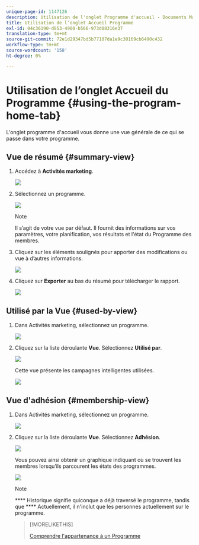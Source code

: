 ```yaml
---
unique-page-id: 1147126
description: Utilisation de l'onglet Programme d'accueil - Documents Marketo - Documentation du produit
title: Utilisation de l’onglet Accueil Programme
exl-id: 04c36190-d853-4900-b566-973d08316e37
translation-type: tm+mt
source-git-commit: 72e1d29347bd5b77107da1e9c30169cb6490c432
workflow-type: tm+mt
source-wordcount: '158'
ht-degree: 0%

---
```


# Utilisation de l’onglet Accueil du Programme {#using-the-program-home-tab}

L&#39;onglet programme d&#39;accueil vous donne une vue générale de ce qui se passe dans votre programme.

## Vue de résumé {#summary-view}

1. Accédez à **Activités marketing**.

   ![](assets/login-marketing-activities-1.png)

1. Sélectionnez un programme.

   ![](assets/image2014-9-18-17-3a1-3a55.png)

   >[!NOTE]
   >
   >Il s’agit de votre vue par défaut. Il fournit des informations sur vos paramètres, votre planification, vos résultats et l&#39;état du Programme des membres.

1. Cliquez sur les éléments soulignés pour apporter des modifications ou vue à d’autres informations.

   ![](assets/image2014-9-18-17-3a2-3a53.png)

1. Cliquez sur **Exporter** au bas du résumé pour télécharger le rapport.

   ![](assets/image2014-9-18-17-3a3-3a47.png)

## Utilisé par la Vue {#used-by-view}

1. Dans Activités marketing, sélectionnez un programme.

   ![](assets/image2014-9-18-17-3a4-3a24.png)

1. Cliquez sur la liste déroulante **Vue**. Sélectionnez **Utilisé par**.

   ![](assets/image2014-9-18-17-3a5-3a2.png)

   Cette vue présente les campagnes intelligentes utilisées.

   ![](assets/image2014-9-18-17-3a6-3a4.png)

## Vue d&#39;adhésion {#membership-view}

1. Dans Activités marketing, sélectionnez un programme.

   ![](assets/image2014-9-18-17-3a7-3a25.png)

1. Cliquez sur la liste déroulante **Vue**. Sélectionnez **Adhésion**.

   ![](assets/image2014-9-18-17-3a7-3a49.png)

   Vous pouvez ainsi obtenir un graphique indiquant où se trouvent les membres lorsqu’ils parcourent les états des programmes.

   ![](assets/image2014-9-18-17-3a8-3a1.png)

   >[!NOTE]
   >
   >**** Historique signifie quiconque a déjà traversé le programme, tandis que  **** Actuellement, il n&#39;inclut que les personnes actuellement sur le programme.

   >[!MORELIKETHIS]
   >
   >[Comprendre l&#39;appartenance à un Programme](/help/marketo/product-docs/core-marketo-concepts/programs/creating-programs/understanding-program-membership.md)
